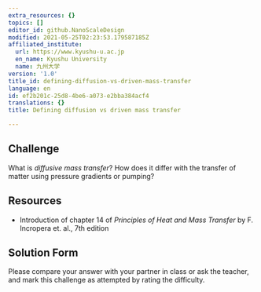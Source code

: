 ```yaml
---
extra_resources: {}
topics: []
editor_id: github.NanoScaleDesign
modified: 2021-05-25T02:23:53.179587185Z
affiliated_institute:
  url: https://www.kyushu-u.ac.jp
  en_name: Kyushu University
  name: 九州大学
version: '1.0'
title_id: defining-diffusion-vs-driven-mass-transfer
language: en
id: ef2b201c-25d8-4be6-a073-e2bba384acf4
translations: {}
title: Defining diffusion vs driven mass transfer

---
```


## Challenge
What is *diffusive mass transfer*? How does it differ with the transfer of matter using pressure gradients or pumping?

## Resources

- Introduction of chapter 14 of *Principles of Heat and Mass Transfer* by F. Incropera et. al., 7th edition


## Solution Form
Please compare your answer with your partner in class or ask the teacher, and mark this challenge as attempted by rating the difficulty.